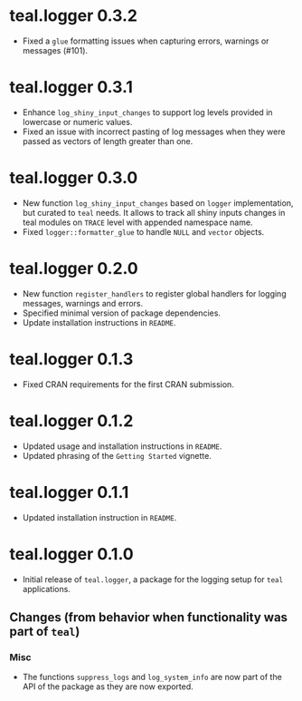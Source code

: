 # teal.logger 0.3.2

* Fixed a `glue` formatting issues when capturing errors, warnings or messages (#101).

# teal.logger 0.3.1

* Enhance `log_shiny_input_changes` to support log levels provided in lowercase or numeric values.
* Fixed an issue with incorrect pasting of log messages when they were passed as vectors of length greater than one.

# teal.logger 0.3.0

* New function `log_shiny_input_changes` based on `logger` implementation, but curated to `teal` needs.
It allows to track all shiny inputs changes in teal modules on `TRACE` level with appended namespace name.
* Fixed `logger::formatter_glue` to handle `NULL` and `vector` objects.

# teal.logger 0.2.0

* New function `register_handlers` to register global handlers for logging messages, warnings and errors.
* Specified minimal version of package dependencies.
* Update installation instructions in `README`.

# teal.logger 0.1.3

* Fixed CRAN requirements for the first CRAN submission.

# teal.logger 0.1.2

* Updated usage and installation instructions in `README`.
* Updated phrasing of the `Getting Started` vignette.

# teal.logger 0.1.1

* Updated installation instruction in `README`.

# teal.logger 0.1.0

* Initial release of `teal.logger`, a package for the logging setup for `teal` applications.

## Changes (from behavior when functionality was part of `teal`)

### Misc
* The functions `suppress_logs` and `log_system_info` are now part of the API of the package as they are now exported.
